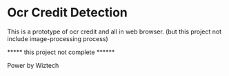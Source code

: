 # Ocr Credit Detection

This is a prototype of ocr credit and all in web browser.
(but this project not include image-processing process)

***** this project not complete ******

Power by Wiztech
